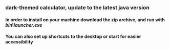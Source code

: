 ### dark-themed calculator, update to the latest java version

#### In order to install on your machine download the zip archive, and run with _bin\launcher.exe_
#### You can also set up shortcuts to the desktop or start for easier accessibility